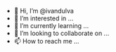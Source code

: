 - 👋 Hi, I’m @ivandulva
- 👀 I’m interested in ...
- 🌱 I’m currently learning ...
- 💞️ I’m looking to collaborate on ...
- 📫 How to reach me ...

<!---
ivandulva/ivandulva is a ✨ special ✨ repository because its `README.md` (this file) appears on your GitHub profile.
You can click the Preview link to take a look at your changes.
--->
